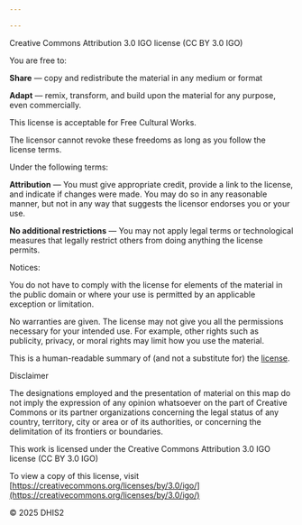```yaml
---

---
```


Creative Commons Attribution 3.0 IGO license (CC BY 3.0 IGO)

You are free to:

**Share** — copy and redistribute the material in any medium or format

**Adapt** — remix, transform, and build upon the material for any purpose, even commercially.

This license is acceptable for Free Cultural Works.

The licensor cannot revoke these freedoms as long as you follow the license terms.

Under the following terms:

**Attribution** — You must give appropriate credit, provide a link to the license, and indicate if changes were made. You may do so in any reasonable manner, but not in any way that suggests the licensor endorses you or your use.

**No additional restrictions** — You may not apply legal terms or technological measures that legally restrict others from doing anything the license permits.

Notices:

You do not have to comply with the license for elements of the material in the public domain or where your use is permitted by an applicable exception or limitation.

No warranties are given. The license may not give you all the permissions necessary for your intended use. For example, other rights such as publicity, privacy, or moral rights may limit how you use the material.

This is a human-readable summary of (and not a substitute for) the [license](https://creativecommons.org/licenses/by/3.0/igo/).

Disclaimer

The designations employed and the presentation of material on this map do not imply the expression of any opinion whatsoever on the part of Creative Commons or its partner organizations concerning the legal status of any country, territory, city or area or of its authorities, or concerning the delimitation of its frontiers or boundaries.

This work is licensed under the Creative Commons Attribution 3.0 IGO license (CC BY 3.0 IGO)

To view a copy of this license, visit [https://creativecommons.org/licenses/by/3.0/igo/](https://creativecommons.org/licenses/by/3.0/igo/)

© 2025 DHIS2